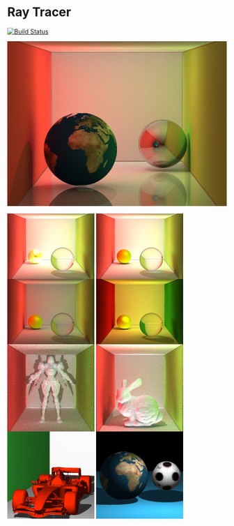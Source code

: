 # Ray Tracer

[![Build Status](https://travis-ci.org/Arafo/RayTracer.svg?branch=master)](https://travis-ci.org/Arafo/RayTracer)

![](https://github.com/Arafo/RayTracer/blob/master/resultados/imagen.bmp)

<img src="https://github.com/Arafo/RayTracer/blob/master/resultados/resultado1.bmp" width="200" align="center"/>
<img src="https://github.com/Arafo/RayTracer/blob/master/resultados/resultado2.bmp" width="200" align="center"/>
<img src="https://github.com/Arafo/RayTracer/blob/master/resultados/resultado3.bmp" width="200" align="center"/>
<img src="https://github.com/Arafo/RayTracer/blob/master/resultados/resultado4.bmp" width="200" align="center"/>

<img src="https://github.com/Arafo/RayTracer/blob/master/resultados/resultado5.bmp" width="200" align="center"/>
<img src="https://github.com/Arafo/RayTracer/blob/master/resultados/resultado6.bmp" width="200" align="center"/>
<img src="https://github.com/Arafo/RayTracer/blob/master/resultados/modelo1.bmp" width="200" align="center"/>
<img src="https://github.com/Arafo/RayTracer/blob/master/resultados/texturas.bmp" width="200" align="center"/>

